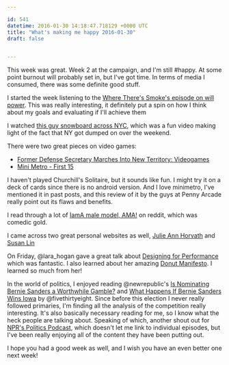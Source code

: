 ```yaml
---

id: 541
datetime: 2016-01-30 14:18:47.718129 +0000 UTC
title: "What's making me happy 2016-01-30"
draft: false


---
```


This week was great. Week 2 at the campaign, and I'm still #happy. At some point burnout will probably set in, but I've got time. In terms of media I consumed, there was some definite good stuff.

I started the week listening to the [Where There's Smoke's episode on will power](http://wheretheressmoke.libsyn.com/you-say-you-want-a-resolution-willpower). This was really interesting, it definitely put a spin on how I think about my goals and evaluating if I'll achieve them

I watched [this guy snowboard across NYC](https://www.youtube.com/watch?v=qRv7G7WpOoU&feature=youtu.be), which was a fun video making light of the fact that NY got dumped on over the weekend.

There were two great pieces on video games:

 - [Former Defense Secretary Marches Into New Territory: Videogames](http://www.wsj.com/articles/former-defense-secretary-marches-into-new-territory-videogames-1453483137?mod=e2tw)
 - [Mini Metro - First 15](https://www.youtube.com/watch?v=dlX29ynA0Fc&feature=youtu.be)

I haven't played Churchill's Solitaire, but it sounds like fun. I might try it on a deck of cards since there is no android version. And I love minimetro, I've mentioned it in past posts, and this review of it by the guys at Penny Arcade really point out its flaws and benefits.

I read through a lot of [IamA male model, AMA!](https://www.reddit.com/r/IAmA/comments/42ppqu/iama_male_model_ny_paris_from_the_period_of_the/) on reddit, which was comedic gold.

I came across two great personal websites as well, [Julie Ann Horvath](http://julieannhorvath.com/portfolio/) and [Susan Lin](http://bysusanlin.com/)

On Friday, @lara_hogan gave a great talk about [Designing for Performance](http://designingforperformance.com/) which was fantastic. I also learned about her amazing [Donut Manifesto](http://larahogan.me/donuts/). I learned so much from her!

In the world of politics, I enjoyed reading @newrepublic's [Is Nominating Bernie Sanders a Worthwhile Gamble?](https://newrepublic.com/article/128239/nominating-bernie-sanders-worthwhile-gamble) and [What Happens If Bernie Sanders Wins Iowa](https://fivethirtyeight.com/features/what-happens-if-bernie-sanders-wins-iowa/) by @fivethirtyeight. Since before this election I never really followed primaries, I'm finding all the analysis of the competition really interesting. It's also basically necessary reading for me, so I know what the heck people are talking about. Speaking of which, another shout out for [NPR's Politics Podcast](http://www.npr.org/podcasts/510310/npr-politics-podcast), which doesn't let me link to individual episodes, but I've been really enjoying all of the content they have been putting out.

I hope you had a good week as well, and I wish you have an even better one next week!
